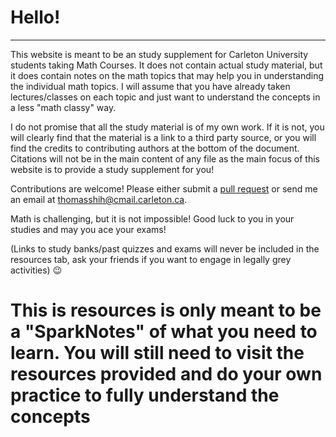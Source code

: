 

# Hello!

------

This website is meant to be an study supplement for Carleton University students taking Math Courses. It does not contain actual study material, but it does contain notes on the math topics that may help you in understanding the individual math topics. I will assume that you have already taken lectures/classes on each topic and just want to understand the concepts in a less "math classy" way.

I do not promise that all the study material is of my own work. If it is not, you will clearly find that the material is a link to a third party source, or you will find the credits to contributing authors at the bottom of the document. Citations will not be in the main content of any file as the main focus of this website is to provide a study supplement for you!

Contributions are welcome! Please either submit a [pull request](https://github.com/ThomasShih/CU_MathResources) or send me an email at thomasshih@cmail.carleton.ca.

Math is challenging, but it is not impossible! Good luck to you in your studies and may you ace your exams!

(Links to study banks/past quizzes and exams will never be included in the resources tab, ask your friends if you want to engage in legally grey activities) 😉 

# **This is resources is only meant to be a "SparkNotes" of what you need to learn. You will still need to visit the resources provided and do your own practice to fully understand the concepts**



